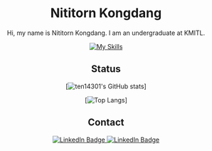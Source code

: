 <div align="center">

# Nititorn Kongdang

Hi, my name is Nititorn Kongdang. I am an undergraduate at KMITL.

[![My Skills](https://skills.thijs.gg/icons?i=html,css,mysql,php,js,python,arduino,linux,nodejs,mongodb,firebase)](https://skills.thijs.gg)



## Status

[![ten14301's GitHub stats](https://github-readme-stats.vercel.app/api?username=ten14301)]


[![Top Langs](https://github-readme-stats.vercel.app/api/top-langs/?username=ten14301&layout=pie)]



## Contact
  <a href="https://www.linkedin.com/in/%E0%B8%99%E0%B8%B4%E0%B8%95%E0%B8%B4%E0%B8%98%E0%B8%A3-%E0%B8%81%E0%B8%AD%E0%B8%87%E0%B9%81%E0%B8%94%E0%B8%87-855235136/">
    <img src="https://img.shields.io/badge/-LinkedIn-red" alt="LinkedIn Badge"/>
  </a>
  <a href="https://www.facebook.com/profile.php?id=100016643208209">
    <img src="https://img.shields.io/badge/-Facebook-blue" alt="LinkedIn Badge"/>
  </a>

</div>
